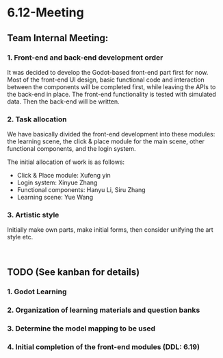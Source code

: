 # 6.12-Meeting
## Team Internal Meeting:
### 1. Front-end and back-end development order
It was decided to develop the Godot-based front-end part first for now. Most of the front-end UI design, basic functional code and interaction between the components will be completed first, while leaving the APIs to the back-end in place. The front-end functionality is tested with simulated data. Then the back-end will be written.


### 2. Task allocation
We have basically divided the front-end development into these modules: the learning scene, the click & place module for the main scene, other functional components, and the login system.

The initial allocation of work is as follows:
- Click & Place module: Xufeng yin
- Login system: Xinyue Zhang
- Functional components: Hanyu Li, Siru Zhang
- Learning scene: Yue Wang


### 3. Artistic style
Initially make own parts, make initial forms, then consider unifying the art style etc.


</br>

## TODO (See kanban for details)
### 1. Godot Learning
### 2. Organization of learning materials and question banks
### 3. Determine the model mapping to be used
### 4. Initial completion of the front-end modules (DDL: 6.19)

